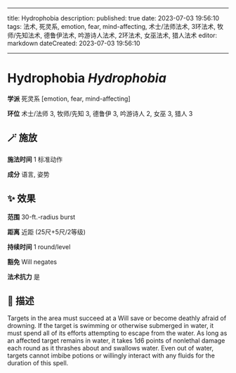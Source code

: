 
---
title: Hydrophobia
description: 
published: true
date: 2023-07-03 19:56:10
tags: 法术, 死灵系, emotion, fear, mind-affecting, 术士/法师法术, 3环法术, 牧师/先知法术, 德鲁伊法术, 吟游诗人法术, 2环法术, 女巫法术, 猎人法术
editor: markdown
dateCreated: 2023-07-03 19:56:10

---

# **Hydrophobia** *Hydrophobia*

**学派** 死灵系 \[emotion, fear, mind-affecting\] 

**环位** 术士/法师 3, 牧师/先知 3, 德鲁伊 3, 吟游诗人 2, 女巫 3, 猎人 3

## 🪄 施放

**施法时间** 1 标准动作

**成分** 语言, 姿势

## ✨ 效果  

**范围** 30-ft.-radius burst

**距离** 近距 (25尺+5尺/2等级)  

**持续时间** 1 round/level 

**豁免** Will negates

**法术抗力** 是

## 📖 描述

Targets in the area must succeed at a Will save or become deathly afraid of drowning. If the target is swimming or otherwise submerged in water, it must spend all of its efforts attempting to escape from the water. As long as an affected target remains in water, it takes 1d6 points of nonlethal damage each round as it thrashes about and swallows water. Even out of water, targets cannot imbibe potions or willingly interact with any fluids for the duration of this spell.
    